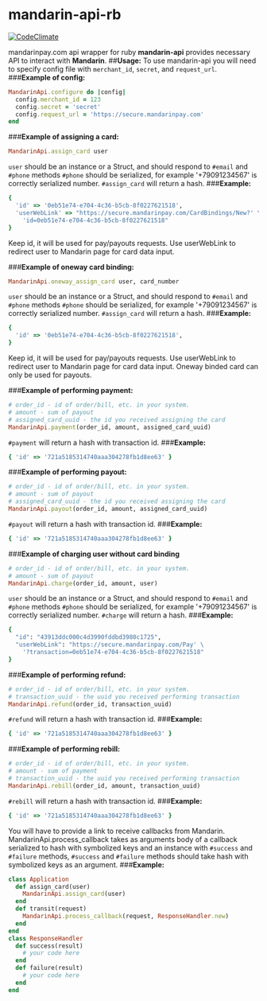 # mandarin-api-rb
[![CodeClimate](https://codeclimate.com/github/vbogaevsky/mandarin-api-rb/badges/gpa.svg)](https://codeclimate.com/github/vbogaevsky/mandarin-api-rb)

mandarinpay.com api wrapper for ruby
**mandarin-api** provides necessary API to interact with **Mandarin**.
##**Usage:**
To use mandarin-api you will need to specify config file with `merchant_id`, `secret`, and `request_url`.
###**Example of config:**
```ruby
MandarinApi.configure do |config|
  config.merchant_id = 123
  config.secret = 'secret'
  config.request_url = 'https://secure.mandarinpay.com'
end
```
###**Example of assigning a card:**
```ruby
MandarinApi.assign_card user
```
`user` should be an instance or a Struct, and should respond to `#email` and `#phone` methods
`#phone` should be serialized, for example '+79091234567' is correctly serialized number.
`#assign_card` will return a hash.
###**Example:**
```ruby
{
  'id' => '0eb51e74-e704-4c36-b5cb-8f0227621518',
  'userWebLink' => "https://secure.mandarinpay.com/CardBindings/New?' \
    'id=0eb51e74-e704-4c36-b5cb-8f0227621518"
}
```
Keep id, it will be used for pay/payouts requests. Use userWebLink to redirect user to Mandarin page for card data input.

###**Example of oneway card binding:**
```ruby
MandarinApi.oneway_assign_card user, card_number
```
`user` should be an instance or a Struct, and should respond to `#email` and `#phone` methods
`#phone` should be serialized, for example '+79091234567' is correctly serialized number.
`#assign_card` will return a hash.
###**Example:**
```ruby
{
  'id' => '0eb51e74-e704-4c36-b5cb-8f0227621518',
}
```
Keep id, it will be used for pay/payouts requests. Use userWebLink to redirect user to Mandarin page for card data input.
Oneway binded card can only be used for payouts.


###**Example of performing payment:**
```ruby
# order_id - id of order/bill, etc. in your system.
# amount - sum of payout
# assigned_card_uuid - the id you received assigning the card
MandarinApi.payment(order_id, amount, assigned_card_uuid)
```
`#payment` will return a hash with transaction id.
###**Example:**
```ruby
{ 'id' => '721a5185314740aaa304278fb1d8ee63' }
```

###**Example of performing payout:**
```ruby
# order_id - id of order/bill, etc. in your system.
# amount - sum of payout
# assigned_card_uuid - the id you received assigning the card
MandarinApi.payout(order_id, amount, assigned_card_uuid)
```
`#payout` will return a hash with transaction id.
###**Example:**
```ruby
{ 'id' => '721a5185314740aaa304278fb1d8ee63' }
```

###**Example of charging user without card binding**
```ruby
# order_id - id of order/bill, etc. in your system.
# amount - sum of payout
MandarinApi.charge(order_id, amount, user)
```
`user` should be an instance or a Struct, and should respond to `#email` and `#phone` methods
`#phone` should be serialized, for example '+79091234567' is correctly serialized number.
`#charge` will return a hash.
###**Example:**
```ruby
{
  "id": "43913ddc000c4d3990fddbd3980c1725",
  "userWebLink": "https://secure.mandarinpay.com/Pay' \
    '?transaction=0eb51e74-e704-4c36-b5cb-8f0227621518"
}
```

###**Example of performing refund:**
```ruby
# order_id - id of order/bill, etc. in your system.
# transaction_uuid - the uuid you received performing transaction
MandarinApi.refund(order_id, transaction_uuid)
```
`#refund` will return a hash with transaction id.
###**Example:**
```ruby
{ 'id' => '721a5185314740aaa304278fb1d8ee63' }
```

###**Example of performing rebill:**
```ruby
# order_id - id of order/bill, etc. in your system.
# amount - sum of payment
# transaction_uuid - the uuid you received performing transaction
MandarinApi.rebill(order_id, amount, transaction_uuid)
```
`#rebill` will return a hash with transaction id.
###**Example:**
```ruby
{ 'id' => '721a5185314740aaa304278fb1d8ee63' }
```


You will have to provide a link to receive callbacks from Mandarin.
MandarinApi.process_callback takes as arguments body of a callback serialized
to hash with symbolized keys and an instance with `#success` and `#failure` methods,
`#success` and `#failure` methods should take hash with symbolized keys as an argument.
###**Example:**
```ruby
class Application
  def assign_card(user)
    MandarinApi.assign_card(user)
  end
  def transit(request)
    MandarinApi.process_callback(request, ResponseHandler.new)
  end
end
class ResponseHandler
  def success(result)
    # your code here
  end
  def failure(result)
    # your code here
  end
end
```
